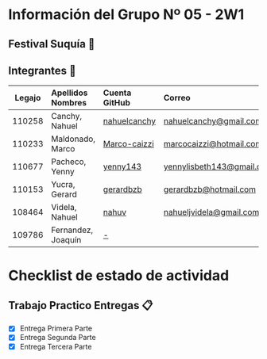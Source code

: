 # Información del Grupo Nº 05 - 2W1


## Festival Suquía :guitar:

## Integrantes :busts_in_silhouette:

| Legajo| Apellidos Nombres  | Cuenta GitHub | Correo
| :------: | :-------- | :-------- | :-------- |
| 110258 | Canchy, Nahuel |[nahuelcanchy](https://github.com/nahuelcanchy)|nahuelcanchy@gmail.com|
| 110233 | Maldonado, Marco |[Marco-caizzi](https://github.com/Marco-caizzi)|marcocaizzi@hotmail.com|
| 110677 | Pacheco, Yenny |[yenny143](https://github.com/yenny143)|yennylisbeth143@gmail.com|
| 110153 | Yucra, Gerard |[gerardbzb](https://github.com/gerardbzb)|gerardbzb@hotmail.com|
| 108464 | Videla, Nahuel |[nahuv](https://github.com/nahuv)|nahueljvidela@gmail.com|
| 109786 | Fernandez, Joaquín |[-](-)||


# Checklist de estado de actividad

## Trabajo Practico Entregas :clipboard:
- [x] Entrega Primera Parte
- [x] Entrega Segunda Parte
- [x] Entrega Tercera Parte
